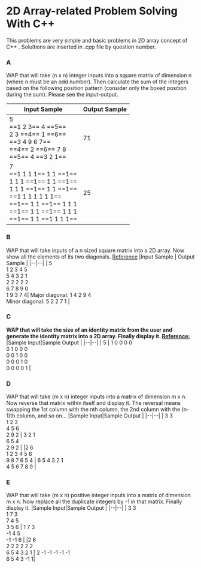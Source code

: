   

# 2D Array-related Problem Solving With C++

This problems are very simple and basic problems in 2D array concept of C++ .
Solultions are inserted in .cpp file by question  number.

### A

WAP that will take (n x n) integer inputs into a square matrix of dimension n (where n must be an odd number). Then calculate the sum of the integers based on the following position pattern (consider only the boxed position during the sum). Please see the input-output.

|Input Sample | Output Sample  |
|-------------|----------------|
| 5<br/>==1 2 3== 4 ==5==<br/>2 3 ==4== 1 ==6==<br/>==3 4  9 6 7==<br/>==4== 2 ==6== 7 8<br/>==5== 4 ==3 2 1== | 71 |
|7<br/>==1 1 1 1== 1 1 ==1==<br/>1 1 1 ==1== 1 1 ==1==<br/>1 1 1 ==1== 1 1 ==1==<br/> ==1 1 1 1 1 1 1==<br/>==1== 1 1 ==1== 1 1 1<br/>==1== 1 1 ==1== 1 1 1<br/>==1== 1 1 ==1 1 1 1==<br/> | 25 |

###  B
WAP that will take inputs of a n sized square matrix into a 2D array. Now show all the elements of its two diagonals.  [Reference](http://en.wikipedia.org/wiki/Main_diagonal)
|Input Sample | Output Sample  |
|--|--|
| 5<br/>1 2 3 4 5<br/> 5 4 3 2 1<br/>2 2 2 2 2<br/>6 7 8 9 0<br/>1 9 3 7 4| Major diagonal: 1 4 2 9 4<br/>Minor diagonal: 5 2 2 7 1 |

### C
**WAP that will take the size of an identity matrix from the user and generate the identity matrix into a 2D array. Finally display it. [Reference:](http://en.wikipedia.org/wiki/Identity_matrix)**
|Sample Input|Sample Output  |
|--|--|
| 5 | 1 0 0 0 0<br>0 1 0 0 0<br>0 0 1 0 0<br>0 0 0 1 0<br>0 0 0 0 1 |
### D
WAP that will take (m x n) integer inputs into a matrix of dimension m x n. Now reverse that matrix within itself and display it. The reversal means swapping the 1st column with the nth column, the 2nd column with the (n-1)th column, and so on…
|Sample Input|Sample Output  |
|--|--|
| 3 3<br>1 2 3<br>4 5 6<br>2 9 2 | 3 2 1<br>6 5 4<br>2 9 2 |
|2 6<br>1 2 3 4 5 6<br>9 8 7 6 5 4 | 6 5 4 3 2 1<br>4 5 6 7 8 9 |

### E
WAP that will take (m x n) positive integer inputs into a matrix of dimension m x n. Now replace all the duplicate integers by -1 in that matrix. Finally display it.
|Sample Input|Sample Output  |
|--|--|
| 3 3<br>1 7 3<br>7 4 5<br>3 5 6 | 1 7 3<br>-1 4 5<br>-1 -1 6 |
|2 6<br>2 2 2 2 2 2<br>6 5 4 3 2 1 | 2 -1 -1 -1 -1 -1<br>6 5 4 3 -1 1|



